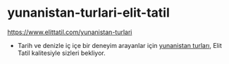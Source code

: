 # yunanistan-turlari-elit-tatil
https://www.elittatil.com/yunanistan-turlari


- Tarih ve denizle iç içe bir deneyim arayanlar için [yunanistan turları](https://www.elittatil.com/yunanistan-turlari), Elit Tatil kalitesiyle sizleri bekliyor.
